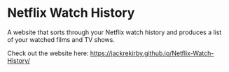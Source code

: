 # Netflix Watch History

A website that sorts through your Netflix watch history and produces a list of your watched films and TV shows.

Check out the website here: https://jackrekirby.github.io/Netflix-Watch-History/

